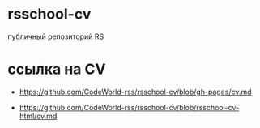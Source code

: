 # rsschool-cv
публичный репозиторий RS

# ссылка на CV
+ https://github.com/CodeWorld-rss/rsschool-cv/blob/gh-pages/cv.md

+ https://github.com/CodeWorld-rss/rsschool-cv/blob/rsschool-cv-html/cv.md
